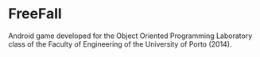 # FreeFall

Android game developed for the Object Oriented Programming Laboratory class of the Faculty of Engineering of the University of Porto (2014).


